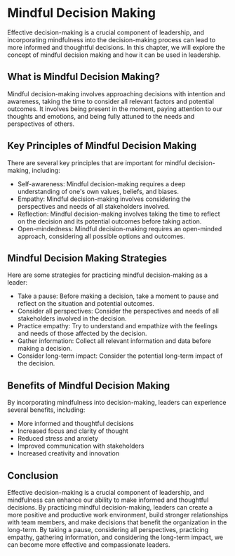 Mindful Decision Making
==========================================================================

Effective decision-making is a crucial component of leadership, and incorporating mindfulness into the decision-making process can lead to more informed and thoughtful decisions. In this chapter, we will explore the concept of mindful decision making and how it can be used in leadership.

What is Mindful Decision Making?
--------------------------------

Mindful decision-making involves approaching decisions with intention and awareness, taking the time to consider all relevant factors and potential outcomes. It involves being present in the moment, paying attention to our thoughts and emotions, and being fully attuned to the needs and perspectives of others.

Key Principles of Mindful Decision Making
-----------------------------------------

There are several key principles that are important for mindful decision-making, including:

* Self-awareness: Mindful decision-making requires a deep understanding of one's own values, beliefs, and biases.
* Empathy: Mindful decision-making involves considering the perspectives and needs of all stakeholders involved.
* Reflection: Mindful decision-making involves taking the time to reflect on the decision and its potential outcomes before taking action.
* Open-mindedness: Mindful decision-making requires an open-minded approach, considering all possible options and outcomes.

Mindful Decision Making Strategies
----------------------------------

Here are some strategies for practicing mindful decision-making as a leader:

* Take a pause: Before making a decision, take a moment to pause and reflect on the situation and potential outcomes.
* Consider all perspectives: Consider the perspectives and needs of all stakeholders involved in the decision.
* Practice empathy: Try to understand and empathize with the feelings and needs of those affected by the decision.
* Gather information: Collect all relevant information and data before making a decision.
* Consider long-term impact: Consider the potential long-term impact of the decision.

Benefits of Mindful Decision Making
-----------------------------------

By incorporating mindfulness into decision-making, leaders can experience several benefits, including:

* More informed and thoughtful decisions
* Increased focus and clarity of thought
* Reduced stress and anxiety
* Improved communication with stakeholders
* Increased creativity and innovation

Conclusion
----------

Effective decision-making is a crucial component of leadership, and mindfulness can enhance our ability to make informed and thoughtful decisions. By practicing mindful decision-making, leaders can create a more positive and productive work environment, build stronger relationships with team members, and make decisions that benefit the organization in the long-term. By taking a pause, considering all perspectives, practicing empathy, gathering information, and considering the long-term impact, we can become more effective and compassionate leaders.
